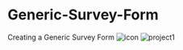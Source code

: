 # Generic-Survey-Form
Creating a Generic Survey Form
![icon](https://user-images.githubusercontent.com/105487471/222053997-75c87a0e-9ec5-4f52-8f50-238935634587.png)
![project1](https://user-images.githubusercontent.com/105487471/222054547-d0fec249-0220-410b-b89d-77c075861ac4.jpg)

